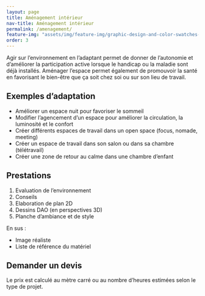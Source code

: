 ```yaml
---
layout: page
title: Aménagement intérieur
nav-title: Aménagement intérieur
permalink: /amenagement/
feature-img: "assets/img/feature-img/graphic-design-and-color-swatches-and-pens-on-desk-architectural-drawing-with-work-tools-and-accessories.jpeg"
order: 3
---
```


Agir sur l’environnement en l’adaptant permet de donner de l’autonomie et d’améliorer la participation active lorsque le handicap ou la maladie sont déjà installés. 
Aménager l’espace permet également de promouvoir la santé en favorisant le bien-être que ça soit chez soi ou sur son lieu de travail.

## Exemples d’adaptation

- Améliorer un espace nuit pour favoriser le sommeil 
- Modifier l’agencement d’un espace pour améliorer la circulation, la luminosité et le confort
- Créer différents espaces de travail dans un open space (focus, nomade, meeting) 
- Créer un espace de travail dans son salon ou dans sa chambre (télétravail)
- Créer une zone de retour au calme dans une chambre d’enfant 

## Prestations

1. Evaluation de l’environnement
2. Conseils 
3. Elaboration de plan 2D
4. Dessins DAO (en perspectives 3D)
5. Planche d’ambiance et de style

En sus :
- Image réaliste
- Liste de référence du matériel

## Demander un devis 

Le prix est calculé au mètre carré ou au nombre d’heures estimées selon le type de projet.

